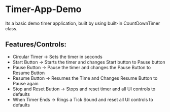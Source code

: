 # Timer-App-Demo

Its a basic demo timer application, built by using built-in CountDownTimer class.

## Features/Controls:
- Circular Timer -> Sets the timer in seconds
- Start Button -> Starts the timer and changes Start button to Pause button
- Pause Button -> Pause the timer and changes the Pause Button to Resume Button
- Resume Button -> Resumes the Time and Changes Resume Button to Pause again
- Stop and Reset Button -> Stops and reset timer and all UI controls to defaults
- When Timer Ends -> Rings a Tick Sound and reset all UI controls to defaults

